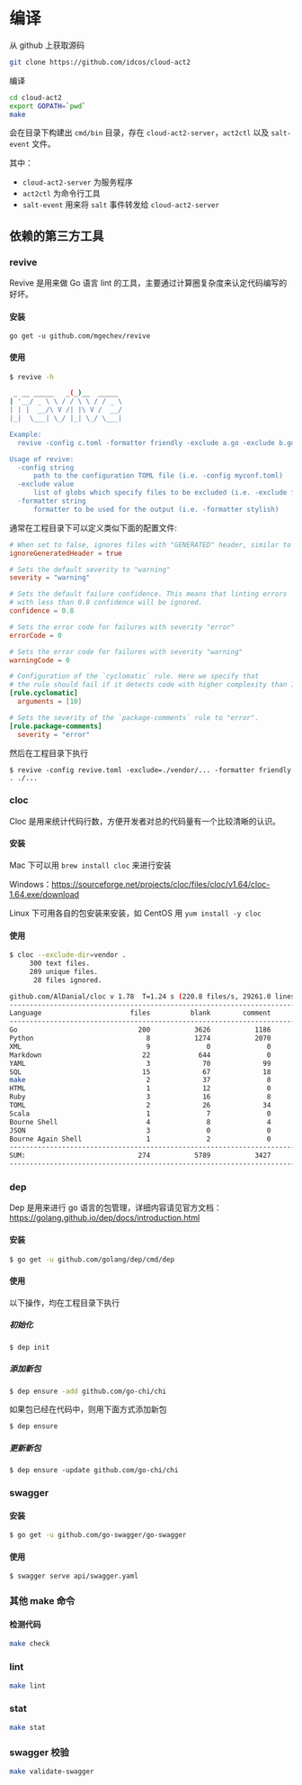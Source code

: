 # 编译

从 github 上获取源码

```bash
git clone https://github.com/idcos/cloud-act2
```

编译

```bash
cd cloud-act2
export GOPATH=`pwd`
make
```

会在目录下构建出 `cmd/bin` 目录，存在 `cloud-act2-server`，`act2ctl` 以及 `salt-event` 文件。

其中：

- `cloud-act2-server` 为服务程序
- `act2ctl` 为命令行工具
- `salt-event` 用来将 `salt` 事件转发给 `cloud-act2-server`




## 依赖的第三方工具

### revive

Revive 是用来做 Go 语言 lint 的工具，主要通过计算圈复杂度来认定代码编写的好坏。



#### 安装 

```
go get -u github.com/mgechev/revive
```



#### 使用

```bash
$ revive -h

 _ __ _____   _(_)__  _____
| '__/ _ \ \ / / \ \ / / _ \
| | |  __/\ V /| |\ V /  __/
|_|  \___| \_/ |_| \_/ \___|

Example:
  revive -config c.toml -formatter friendly -exclude a.go -exclude b.go ./...

Usage of revive:
  -config string
      path to the configuration TOML file (i.e. -config myconf.toml)
  -exclude value
      list of globs which specify files to be excluded (i.e. -exclude foo/...)
  -formatter string
      formatter to be used for the output (i.e. -formatter stylish)
```

通常在工程目录下可以定义类似下面的配置文件:

```toml
# When set to false, ignores files with "GENERATED" header, similar to golint
ignoreGeneratedHeader = true

# Sets the default severity to "warning"
severity = "warning"

# Sets the default failure confidence. This means that linting errors
# with less than 0.8 confidence will be ignored.
confidence = 0.8

# Sets the error code for failures with severity "error"
errorCode = 0

# Sets the error code for failures with severity "warning"
warningCode = 0

# Configuration of the `cyclomatic` rule. Here we specify that
# the rule should fail if it detects code with higher complexity than 10.
[rule.cyclomatic]
  arguments = [10]

# Sets the severity of the `package-comments` rule to "error".
[rule.package-comments]
  severity = "error"
```

然后在工程目录下执行

`$ revive -config revive.toml -exclude=./vendor/... -formatter friendly . ./...`



### cloc

Cloc 是用来统计代码行数，方便开发者对总的代码量有一个比较清晰的认识。

#### 安装

Mac 下可以用 `brew install cloc` 来进行安装

Windows：https://sourceforge.net/projects/cloc/files/cloc/v1.64/cloc-1.64.exe/download

Linux 下可用各自的包安装来安装，如 CentOS 用 `yum install -y cloc`

#### 使用

```bash
$ cloc --exclude-dir=vendor .
     300 text files.
     289 unique files.
      28 files ignored.

github.com/AlDanial/cloc v 1.78  T=1.24 s (220.8 files/s, 29261.0 lines/s)
--------------------------------------------------------------------------------
Language                      files          blank        comment           code
--------------------------------------------------------------------------------
Go                              200           3626           1186          16863
Python                            8           1274           2070           5123
XML                               9              0              0           2597
Markdown                         22            644              0           1028
YAML                              3             70             99            701
SQL                              15             67             18            354
make                              2             37              8            121
HTML                              1             12              0            100
Ruby                              3             16              8             91
TOML                              2             26             34             63
Scala                             1              7              0             13
Bourne Shell                      4              8              4             13
JSON                              3              0              0             11
Bourne Again Shell                1              2              0             10
--------------------------------------------------------------------------------
SUM:                            274           5789           3427          27088
--------------------------------------------------------------------------------
```







### dep

Dep 是用来进行 go 语言的包管理，详细内容请见官方文档：https://golang.github.io/dep/docs/introduction.html

#### 安装

```bash
$ go get -u github.com/golang/dep/cmd/dep
```



#### 使用

以下操作，均在工程目录下执行



##### 初始化



```bash
$ dep init
```



##### 添加新包

```bash
$ dep ensure -add github.com/go-chi/chi
```

如果包已经在代码中，则用下面方式添加新包

```bash
$ dep ensure
```



##### 更新新包

```
$ dep ensure -update github.com/go-chi/chi
```


### swagger


#### 安装


```bash
$ go get -u github.com/go-swagger/go-swagger
```

#### 使用


```bash
$ swagger serve api/swagger.yaml
```



### 其他 make 命令 


#### 检测代码

```bash
make check
```


### lint

```bash
make lint
```

### stat

```bash
make stat
```

### swagger 校验

```bash
make validate-swagger
```

